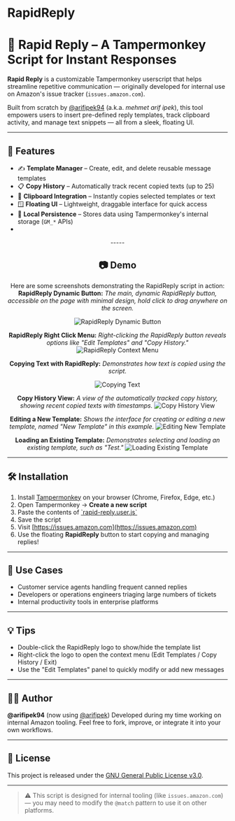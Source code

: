 # RapidReply

# 🚀 Rapid Reply – A Tampermonkey Script for Instant Responses

**Rapid Reply** is a customizable Tampermonkey userscript that helps streamline repetitive communication — originally developed for internal use on Amazon's issue tracker (`issues.amazon.com`).

Built from scratch by [@arifipek94](https://github.com/arifipek94) (a.k.a. *mehmet arif ipek*), this tool empowers users to insert pre-defined reply templates, track clipboard activity, and manage text snippets — all from a sleek, floating UI.

-----

## 🔧 Features

  - ✍️ **Template Manager** – Create, edit, and delete reusable message templates
  - 📋 **Copy History** – Automatically track recent copied texts (up to 25)
  - 📎 **Clipboard Integration** – Instantly copies selected templates or text
  - 🪟 **Floating UI** – Lightweight, draggable interface for quick access
  - 🧠 **Local Persistence** – Stores data using Tampermonkey's internal storage (`GM_*` APIs)
  - 
<div align="center">
-----

## 📷 Demo

Here are some screenshots demonstrating the RapidReply script in action:
**RapidReply Dynamic Button:**
*The main, dynamic RapidReply button, accessible on the page with minimal design, hold click to drag anywhere on the screen.*

![RapidReply Dynamic Button](https://raw.githubusercontent.com/arifipek94/RapidReply/refs/heads/main/Screenshot%202025-06-20%20184642.png)
    
**RapidReply Right Click Menu:**
*Right-clicking the RapidReply button reveals options like "Edit Templates" and "Copy History."*
![RapidReply Context Menu](https://raw.githubusercontent.com/arifipek94/RapidReply/refs/heads/main/Screenshot%202025-06-20%20184722.png)
   
**Copying Text with RapidReply:**
*Demonstrates how text is copied using the script.*

![Copying Text](https://raw.githubusercontent.com/arifipek94/RapidReply/refs/heads/main/Screenshot%202025-06-20%20192235.png)
   
**Copy History View:**
*A view of the automatically tracked copy history, showing recent copied texts with timestamps.*
![Copy History View](https://raw.githubusercontent.com/arifipek94/RapidReply/refs/heads/main/Screenshot%202025-06-20%20192303.png)
   
**Editing a New Template:**
*Shows the interface for creating or editing a new template, named "New Template" in this example.*
![Editing New Template](https://raw.githubusercontent.com/arifipek94/RapidReply/refs/heads/main/Screenshot%202025-06-20%20192327.png)
   
**Loading an Existing Template:**
*Demonstrates selecting and loading an existing template, such as "Test."*
![Loading Existing Template](https://raw.githubusercontent.com/arifipek94/RapidReply/refs/heads/main/Screenshot%202025-06-20%20192347.png)
   
-----
</div>

## 🛠 Installation

1.  Install [Tampermonkey](https://www.tampermonkey.net/) on your browser (Chrome, Firefox, Edge, etc.)
2.  Open Tampermonkey → **Create a new script**
3.  Paste the contents of [\`rapid-reply.user.js`](https://www.google.com/search?q=./rapid-reply.user.js)
4.  Save the script
5.  Visit [https://issues.amazon.com](https://issues.amazon.com)
6.  Use the floating **RapidReply** button to start copying and managing replies\!

-----

## 🧩 Use Cases

  - Customer service agents handling frequent canned replies
  - Developers or operations engineers triaging large numbers of tickets
  - Internal productivity tools in enterprise platforms

-----

## 💡 Tips

  - Double-click the RapidReply logo to show/hide the template list
  - Right-click the logo to open the context menu (Edit Templates / Copy History / Exit)
  - Use the "Edit Templates" panel to quickly modify or add new messages

-----

## 👨‍💻 Author

**@arifipek94** (now using [@arifipek](https://github.com/arifipek94))
Developed during my time working on internal Amazon tooling.
Feel free to fork, improve, or integrate it into your own workflows.

-----

## 📝 License

This project is released under the [GNU General Public License v3.0](LICENSE).

-----

> ⚠️ This script is designed for internal tooling (like `issues.amazon.com`) — you may need to modify the `@match` pattern to use it on other platforms.


